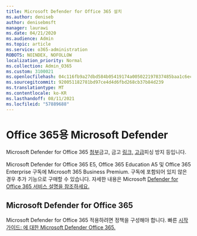 ```yaml
---
title: Microsoft Defender for Office 365 설치
ms.author: deniseb
author: denisebmsft
manager: laurawi
ms.date: 04/21/2020
ms.audience: Admin
ms.topic: article
ms.service: o365-administration
ROBOTS: NOINDEX, NOFOLLOW
localization_priority: Normal
ms.collection: Admin_O365
ms.custom: 3100021
ms.openlocfilehash: 04c116fb9a27dbd584b05419174a005022197837485baa1c6ec320e5448039a5
ms.sourcegitcommit: 920051182781bd97ce4d4d6fbd268cb37b84d239
ms.translationtype: MT
ms.contentlocale: ko-KR
ms.lasthandoff: 08/11/2021
ms.locfileid: "57889688"
---
```

# <a name="microsoft-defender-for-office-365"></a>Office 365용 Microsoft Defender

Microsoft Defender for Office 365 [첨부](https://docs.microsoft.com/microsoft-365/security/office-365-security/atp-safe-attachments)금고, 금고 [링크,](https://docs.microsoft.com/microsoft-365/security/office-365-security/atp-safe-links) [고급](https://docs.microsoft.com/microsoft-365/security/office-365-security/atp-anti-phishing)피싱 방지 등입니다. 

Microsoft Defender for Office 365 E5, Office 365 Education A5 및 Office 365 Enterprise 구독에 Microsoft 365 Business Premium. 구독에 포함되어 있지 않은 경우 추가 기능으로 구매할 수 있습니다. 자세한 내용은 Microsoft [Defender for Office 365 서비스 설명을 참조하세요.](https://docs.microsoft.com/office365/servicedescriptions/office-365-advanced-threat-protection-service-description)

## <a name="set-up-microsoft-defender-for-office-365"></a>Microsoft Defender for Office 365

Microsoft Defender for Office 365 적용하려면 정책을 구성해야 합니다. 빠른 [시작 가이드: 에 대한 Microsoft Defender Office 365.](https://docs.microsoft.com/microsoft-365/security/office-365-security/office-365-atp)

